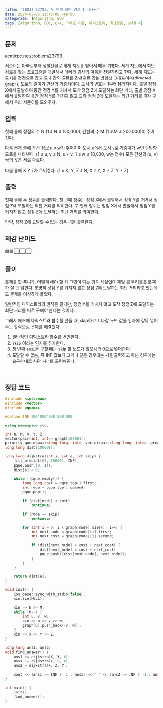 ```yaml
---
title: "[BOJ] 23793. 두 단계 최단 경로 1 (C++)"
date: 2024-07-05 11:48:00 +09:00
categories: [Algorithm, BOJ]
tags: [Algorithm, BOJ, C++, 그래프 이론, 다익스트라, 최단경로, Gold 4]
---
```

## **문제**
[acmicpc.net/problem/23793](https://www.acmicpc.net/problem/23793)

서준이는 아빠로부터 생일선물로 세계 지도를 받아서 매우 기뻤다. 세계 지도에서 최단 경로를 찾는 프로그램을 개발해서 아빠께 감사의 마음을 전달하려고 한다. 세계 지도는 도시를 정점으로 갖고 도시 간의 도로를 간선으로 갖는 방향성 그래프이며(directed graph), 도로의 길이가 간선의 가중치이다. 도시의 번호는 1부터 N까지이다. 출발 정점 X에서 출발하여 중간 정점 Y를 거쳐서 도착 정점 Z에 도달하는 최단 거리, 출발 정점 X에서 출발하여 중간 정점 Y를 거치지 않고 도착 정점 Z에 도달하는 최단 거리를 각각 구해서 우리 서준이를 도와주자.
<br>

## **입력**
첫째 줄에 정점의 수 N (1 ≤ N ≤ 100,000), 간선의 수 M (1 ≤ M ≤ 200,000)이 주어진다.

다음 M개 줄에 간선 정보 u v w가 주어지며 도시 u에서 도시 v로 가중치가 w인 단방향 도로를 나타낸다. (1 ≤ u, v ≤ N, u ≠ v, 1 ≤ w ≤ 10,000, w는 정수) 모든 간선의 (u, v) 쌍의 값은 서로 다르다.

다음 줄에 X Y Z가 주어진다. (1 ≤ X, Y, Z ≤ N, X ≠ Y, X ≠ Z, Y ≠ Z)
<br>

## **출력**
첫째 줄에 두 정수를 출력한다. 첫 번째 정수는 정점 X에서 출발해서 정점 Y를 거쳐서 정점 Z에 도달하는 최단 거리를 의미한다. 두 번째 정수는 정점 X에서 출발해서 정점 Y를 거치지 않고 정점 Z에 도달하는 최단 거리를 의미한다.

만약, 정점 Z에 도달할 수 없는 경우 -1을 출력한다.
<br>

## **체감 난이도**
🟩🟩⬜⬜⬜
<br>

## **풀이**
문제를 안 푸니까, 어떻게 해야 할 지 고민이 되는 것도 사실인데 제일 큰 트러블은 문제가 잘 안 읽힌다. 분명히 정점 Y를 거치지 않고 정점 Z에 도달하는 최단 거리라고 했는데도 문제를 이상하게 풀었다.

일반적인 다익스트라와 원칙은 같지만, 정점 Y를 거치지 않고 도착 정점 Z에 도달하는 최단 거리를 따로 구해야 한다는 것이다.

그래서 애초에 다익스트라 함수를 만들 때, skip하고 지나갈 노드 값을 인자에 같이 넣어주는 방식으로 문제를 해결했다.

1. 일반적인 다익스트라 함수를 선언한다.
2. `skip` 이라는 인자를 추가한다.
3. 첫 번째 `ans1`을 구할 때는 skip 할 노드가 없으니까 0으로 넣어준다.
4. 도달할 수 없는, 즉 INF 값보다 크거나 같은 경우에는 -1을 출력하고 아닌 경우에는 요구한대로 최단 거리를 출력해준다.
<br>

## **정답 코드**
```c++
#include <iostream>
#include <vector>
#include <queue>

#define INF 200'000'000'000'000

using namespace std;

int N, M, X, Y, Z;
vector<pair<int, int>> graph[100001];
priority_queue<pair<long long, int>, vector<pair<long long, int>>, greater<>> pque;
long long dist[100001];

long long dijkstra(int s, int e, int skip) {
    fill_n(&dist[0], 100001, INF);
    pque.push({0, s});
    dist[s] = 0;

    while (!pque.empty()) {
        long long cost = pque.top().first;
        int node = pque.top().second;
        pque.pop();

        if (dist[node] < cost)
            continue;

        if (node == skip)
            continue;

        for (int i = 0; i < graph[node].size(); i++) {
            int next_node = graph[node][i].first;
            int next_cost = graph[node][i].second;

            if (dist[next_node] > cost + next_cost) {
                dist[next_node] = cost + next_cost;
                pque.push({dist[next_node], next_node});
            }
        }
    }

    return dist[e];
}

void init() {
    ios_base::sync_with_stdio(false);
    cin.tie(NULL);

    cin >> N >> M;
    while (M--) {
        int u, v, w;
        cin >> u >> v >> w;
        graph[u].push_back({v, w});
    }
    cin >> X >> Y >> Z;
}

long long ans1, ans2;
void find_answer() {
    ans1 += dijkstra(X, Y, 0);
    ans1 += dijkstra(Y, Z, 0);
    ans2 = dijkstra(X, Z, Y);

    cout << (ans1 >= INF ? -1 : ans1) << ' ' << (ans2 >= INF ? -1 : ans2);
}

int main() {
    init();
    find_answer();
}
```
